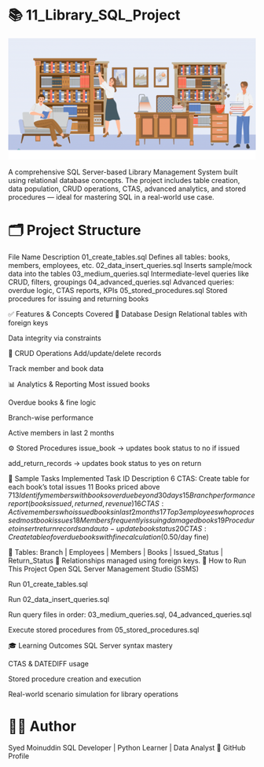 # 📚 11_Library_SQL_Project

<div align="center">
  <img src="https://github.com/Syed-Moinuddin2025/sql-learning-journey/blob/main/11_Library_SQL_Project/Images/lab.png" width="900" alt="E-commerce Sales Analysis Banner">
</div>


A comprehensive SQL Server-based Library Management System built using relational database concepts. The project includes table creation, data population, CRUD operations, CTAS, advanced analytics, and stored procedures — ideal for mastering SQL in a real-world use case.

# 🗂️ Project Structure
File Name	Description
01_create_tables.sql	Defines all tables: books, members, employees, etc.
02_data_insert_queries.sql	Inserts sample/mock data into the tables
03_medium_queries.sql	Intermediate-level queries like CRUD, filters, groupings
04_advanced_queries.sql	Advanced queries: overdue logic, CTAS reports, KPIs
05_stored_procedures.sql	Stored procedures for issuing and returning books

✅ Features & Concepts Covered
🔹 Database Design
Relational tables with foreign keys

Data integrity via constraints

🔸 CRUD Operations
Add/update/delete records

Track member and book data

📊 Analytics & Reporting
Most issued books

Overdue books & fine logic

Branch-wise performance

Active members in last 2 months

⚙️ Stored Procedures
issue_book → updates book status to no if issued

add_return_records → updates book status to yes on return

📌 Sample Tasks Implemented
Task ID	Description
6	CTAS: Create table for each book’s total issues
11	Books priced above $7
13	Identify members with books overdue beyond 30 days
15	Branch performance report (books issued, returned, revenue)
16	CTAS: Active members who issued books in last 2 months
17	Top 3 employees who processed most book issues
18	Members frequently issuing damaged books
19	Procedure to insert return records and auto-update book status
20	CTAS: Create table of overdue books with fine calculation ($0.50/day fine)

📌 Tables: Branch | Employees | Members | Books | Issued_Status | Return_Status
🔁 Relationships managed using foreign keys.
🚀 How to Run This Project
Open SQL Server Management Studio (SSMS)

Run 01_create_tables.sql

Run 02_data_insert_queries.sql

Run query files in order: 03_medium_queries.sql, 04_advanced_queries.sql

Execute stored procedures from 05_stored_procedures.sql

🎓 Learning Outcomes
SQL Server syntax mastery

CTAS & DATEDIFF usage

Stored procedure creation and execution

Real-world scenario simulation for library operations

# 👨‍💻 Author
Syed Moinuddin
SQL Developer | Python Learner | Data Analyst
📎 GitHub Profile
